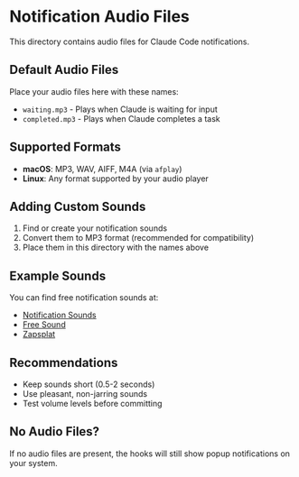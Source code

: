 # Notification Audio Files

This directory contains audio files for Claude Code notifications.

## Default Audio Files

Place your audio files here with these names:
- `waiting.mp3` - Plays when Claude is waiting for input
- `completed.mp3` - Plays when Claude completes a task

## Supported Formats

- **macOS**: MP3, WAV, AIFF, M4A (via `afplay`)
- **Linux**: Any format supported by your audio player

## Adding Custom Sounds

1. Find or create your notification sounds
2. Convert them to MP3 format (recommended for compatibility)
3. Place them in this directory with the names above

## Example Sounds

You can find free notification sounds at:
- [Notification Sounds](https://notificationsounds.com/)
- [Free Sound](https://freesound.org/)
- [Zapsplat](https://www.zapsplat.com/sound-effect-categories/)

## Recommendations

- Keep sounds short (0.5-2 seconds)
- Use pleasant, non-jarring sounds
- Test volume levels before committing

## No Audio Files?

If no audio files are present, the hooks will still show popup notifications on your system.
